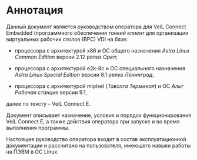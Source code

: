 # Аннотация

Данный документ является руководством оператора для VeiL Connect Embedded (программного 
обеспечения *тонкий клиент* для организации виртуальных рабочих столов (ВРС) VDI на базе:

- процессора с архитектурой х86 и ОС общего назначения *Astra Linux Common Edition* 
версии 2.12 релиз *Орел*;

- процессора с архитектурой e2k-8c и ОС специального назначения *Astra Linux Special Edition* 
версии 8.1 релиз *Ленинград*;

- процессора с архитектурой miplsel (*Таволга Терминал*) и ОС *Альт  Рабочая станция* 
версии 9.1,


далее по тексту – VeiL Connect E. 


Документ описывает назначение, условия и порядок функционирования VeiL Connect E, а 
также действия оператора при запуске и во время выполнения программы.

Настоящее руководство оператора входит в состав эксплуатационной документации и 
рассчитано на пользователя, имеющего навыки работы на ПЭВМ в ОС Linux.
